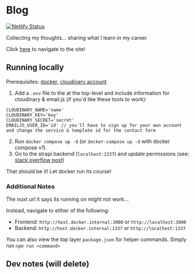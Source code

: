 # Blog

[![Netlify Status](https://api.netlify.com/api/v1/badges/91fc9ced-e839-478c-8cbe-5bb2b8ffed80/deploy-status)](https://app.netlify.com/sites/marc-shepherd/deploys)

Collecting my thoughts... sharing what I learn in my career

Click [here](https://marc-shepherd.netlify.app/) to navigate to the site!


## Running locally

Prerequisites: [docker](https://www.docker.com), [cloudinary account](https://cloudinary.com/users/register/free) 

1. Add a `.env` file to the at the top-level and include information for cloudinary & email.js (if you'd like these tools to work):
```
CLOUDINARY_NAME='name'
CLOUDINARY_KEY='key'
CLOUDINARY_SECRET='secret'
EMAILJS_USER_ID='id' // you'll have to sign up for your own account and change the service & template id for the contact form
```
2. Run `docker compose up -d` (or `docker-compose up -d` with docker compose v1). 
3. Go to the strapi backend (`localhost:1337`) and update permissions (see: [stack overflow post](https://stackoverflow.com/a/64434834/10609282))

That should be it! Let docker run its course!

### Additional Notes

The nuxt url it says its running on might not work...

Instead, navigate to either of the following: 

- Frontend: `http://host.docker.internal:3000` or `http://localhost:3000`
- Backend: `http://host.docker.internal:1337` or `http://localhost:1337`

You can also view the top layer `package.json` for helper commands. Simply run `npm run <command>`

## Dev notes (will delete)